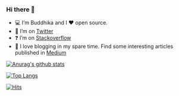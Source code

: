 ### Hi there 👋

- :computer: I’m Buddhika and I :heart: open source.
- 📱 I’m on [Twitter](https://twitter.com/hackerbuddyc96)
- :question: I’m on [Stackoverflow](https://stackoverflow.com/users/5837376/hackerbuddy)
- :book: I love blogging in my spare time. Find some interesting articles published in [Medium](https://medium.com/runtimeerror)

[![Anurag's github stats](https://github-readme-stats.vercel.app/api?username=buddhikac96&theme=dark&show_icons=true)](https://github.com/anuraghazra/github-readme-stats)

[![Top Langs](https://github-readme-stats.vercel.app/api/top-langs/?username=buddhikac96&layout=compact&theme=dark)](https://github.com/buddhikac96)
</br>

[![Hits](https://hits.seeyoufarm.com/api/count/incr/badge.svg?url=https%3A%2F%2Fgithub.com%2Fbuddhikac96%2Fhit-counter&count_bg=%2379C83D&title_bg=%23555555&icon=&icon_color=%23E7E7E7&title=hits&edge_flat=false)](https://hits.seeyoufarm.com)
